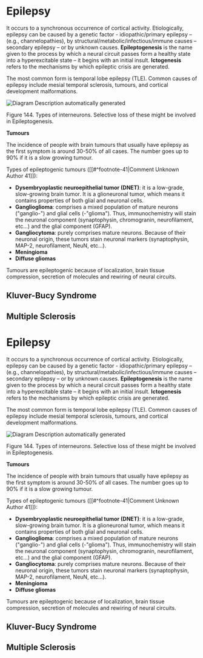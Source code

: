# Epilepsy

It occurs to a synchronous occurrence of cortical activity. Etiologically, epilepsy can be caused by a genetic factor - idiopathic/primary epilepsy – (e.g., channelopathies), by structural/metabolic/infectious/immune causes – secondary epilepsy – or by unknown causes. **Epileptogenesis** is the name given to the process by which a neural circuit passes form a healthy state into a hyperexcitable state – it begins with an initial insult. **Ictogenesis** refers to the mechanisms by which epileptic crisis are generated.

The most common form is temporal lobe epilepsy (TLE). Common causes of epilepsy include mesial temporal sclerosis, tumours, and cortical development malformations.

![Diagram  Description automatically generated](<2 - Source Material/Masters/attachments/Diagram  Description automatically generated 20.png>)

Figure 144. Types of interneurons. Selective loss of these might be involved in Epileptogenesis.

**Tumours**

The incidence of people with brain tumours that usually have epilepsy as the first symptom is around 30-50% of all cases. The number goes up to 90% if it is a slow growing tumour.

Types of epileptogenic tumours ([[#^footnote-41|Comment Unknown Author 41]]):

- **Dysembryoplastic neuroepithelial tumor (DNET)**: it is a low-grade, slow-growing brain tumor. It is a glioneuronal tumor, which means it contains properties of both glial and neuronal cells.
- **Ganglioglioma**: comprises a mixed population of mature neurons ("ganglio-") and glial cells (-"glioma"). Thus, immunochemistry will stain the neuronal component (synaptophysin, chromogranin, neurofilament, etc...) and the glial component (GFAP).
- **Gangliocytoma**: purely comprises mature neurons. Because of their neuronal origin, these tumors stain neuronal markers (synaptophysin, MAP-2, neurofilament, NeuN, etc...).
- **Meningioma**
- **Diffuse gliomas**

Tumours are epileptogenic because of localization, brain tissue compression, secretion of molecules and rewiring of neural circuits.

## Kluver-Bucy Syndrome

## Multiple Sclerosis# Epilepsy

It occurs to a synchronous occurrence of cortical activity. Etiologically, epilepsy can be caused by a genetic factor - idiopathic/primary epilepsy – (e.g., channelopathies), by structural/metabolic/infectious/immune causes – secondary epilepsy – or by unknown causes. **Epileptogenesis** is the name given to the process by which a neural circuit passes form a healthy state into a hyperexcitable state – it begins with an initial insult. **Ictogenesis** refers to the mechanisms by which epileptic crisis are generated.

The most common form is temporal lobe epilepsy (TLE). Common causes of epilepsy include mesial temporal sclerosis, tumours, and cortical development malformations.

![Diagram  Description automatically generated](<2 - Source Material/Masters/attachments/Diagram  Description automatically generated 20.png>)

Figure 144. Types of interneurons. Selective loss of these might be involved in Epileptogenesis.

**Tumours**

The incidence of people with brain tumours that usually have epilepsy as the first symptom is around 30-50% of all cases. The number goes up to 90% if it is a slow growing tumour.

Types of epileptogenic tumours ([[#^footnote-41|Comment Unknown Author 41]]):

- **Dysembryoplastic neuroepithelial tumor (DNET)**: it is a low-grade, slow-growing brain tumor. It is a glioneuronal tumor, which means it contains properties of both glial and neuronal cells.
- **Ganglioglioma**: comprises a mixed population of mature neurons ("ganglio-") and glial cells (-"glioma"). Thus, immunochemistry will stain the neuronal component (synaptophysin, chromogranin, neurofilament, etc...) and the glial component (GFAP).
- **Gangliocytoma**: purely comprises mature neurons. Because of their neuronal origin, these tumors stain neuronal markers (synaptophysin, MAP-2, neurofilament, NeuN, etc...).
- **Meningioma**
- **Diffuse gliomas**

Tumours are epileptogenic because of localization, brain tissue compression, secretion of molecules and rewiring of neural circuits.

## Kluver-Bucy Syndrome

## Multiple Sclerosis